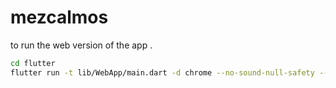 # mezcalmos

to run the web version of the app .

```sh
cd flutter
flutter run -t lib/WebApp/main.dart -d chrome --no-sound-null-safety --web-renderer=html
```
